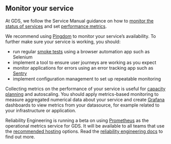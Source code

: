 ## Monitor your service

At GDS, we follow the Service Manual guidance on how to [monitor the status of services][] and set [performance metrics][].

We recommend using [Pingdom][] to monitor your service’s availability. To further make sure your service is working, you should:

* run regular [smoke tests][] using a browser automation app such as Selenium
* implement a tool to ensure user journeys are working as you expect
* monitor applications for errors using an error tracking app such as [Sentry][]
* implement configuration management to set up repeatable monitoring

Collecting metrics on the performance of your service is useful for [capacity planning][] and autoscaling. You should apply metrics-based monitoring to measure aggregated numerical data about your service and create [Grafana][] dashboards to view metrics from your datasource, for example related to your infrastructure or application.

Reliability Engineering is running a beta on using [Prometheus][] as the operational metrics service for GDS. It will be available to all teams that use the [recommended hosting][] options. Read the [reliability engineering docs][] to find out more.


[monitor the status of services]: https://www.gov.uk/service-manual/technology/monitoring-the-status-of-your-service
[performance metrics]: https://www.gov.uk/service-manual/measuring-success/how-to-set-performance-metrics-for-your-service
[Pingdom]: https://www.pingdom.com/
[smoke tests]: https://www.gov.uk/service-manual/technology/deploying-software-regularly#using-smoke-tests-after-you-deploy
[Sentry]: https://sentry.io/welcome/
[capacity planning]: https://www.gov.uk/service-manual/technology/test-your-services-performance#start-with-capacity-planning
[Grafana]: http://grafana.org/
[Prometheus]: https://prometheus.io/
[recommended hosting]: https://gds-way.cloudapps.digital/standards/hosting.html#content
[reliability engineering docs]: https://reliability-engineering.cloudapps.digital/#metrics
